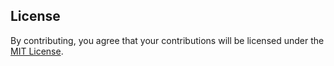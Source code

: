 ## License

By contributing, you agree that your contributions will be licensed under the [MIT License](https://choosealicense.com/licenses/mit/).
